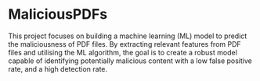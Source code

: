 # MaliciousPDFs
This project focuses on building a machine learning (ML) model to predict the maliciousness of PDF files. By extracting relevant features from PDF files and utilising the ML algorithm, the goal is to create a robust model capable of identifying potentially malicious content with a low false positive rate, and a high detection rate.
